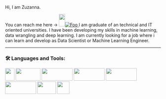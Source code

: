 Hi, I am Zuzanna.

You can reach me here -> <a href="https://www.linkedin.com/in/zuzanna-juszczak-757aa21b9/"><img src="https://cdn-icons-png.flaticon.com/512/174/174857.png"  width="20" height="40">![Foo](https://cdn-icons-png.flaticon.com/512/174/174857.png) </a>
I am graduate of an technical and IT oriented universities. 
I have been developing my skills in machine learning, data wrangling and deep learning.
I am currently looking for a job where i can learn and develop as Data Scientist or 
Machine Learning Engineer. 

---
### :hammer_and_wrench: Languages and Tools:
<p align="left">
<img src="https://s3.dualstack.us-east-2.amazonaws.com/pythondotorg-assets/media/community/logos/python-logo-only.png" width="30" height="40" />
<img src="https://upload.wikimedia.org/wikipedia/commons/thumb/e/ed/Pandas_logo.svg/1200px-Pandas_logo.svg.png" width="80" height="40" />
<img src="https://miro.medium.com/max/765/1*cyXCE-JcBelTyrK-58w6_Q.png" width="100" height="40" />
<img src="https://camo.githubusercontent.com/aeb4f612bd9b40d81c62fcbebd6db44a5d4344b8b962be0138817e18c9c06963/68747470733a2f2f7777772e74656e736f72666c6f772e6f72672f696d616765732f74665f6c6f676f5f686f72697a6f6e74616c2e706e67" width="100" height="40" />
<img src="https://matplotlib.org/3.1.0/_images/sphx_glr_logos2_003.png" width="100" height="40" />
<img src="https://upload.wikimedia.org/wikipedia/commons/thumb/8/8a/Plotly-logo.png/1200px-Plotly-logo.png" width="100" height="40" />
<img src="https://bms.com.pl/wordpress/wp-content/uploads/2015/10/microsoft-sql-server-logo.png" width="60" height="40" />
<img src="https://upload.wikimedia.org/wikipedia/commons/thumb/1/1b/R_logo.svg/724px-R_logo.svg.png" width="40" height="40" />
</p>
